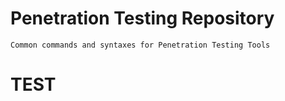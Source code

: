 # Penetration Testing Repository

```
Common commands and syntaxes for Penetration Testing Tools
```

# TEST